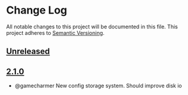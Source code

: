 
# Change Log
All notable changes to this project will be documented in this file.
This project adheres to [Semantic Versioning](http://semver.org/).

## [Unreleased](https://gitlab.konghack.com/GCWorld/Object-Manager)


## [2.1.0](http://gitlab.mhc.org:9990/ace2/ace2-deploy/compare/2.0.2...2.1.0)
 - @gamecharmer New config storage system.  Should improve disk io
